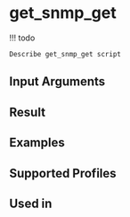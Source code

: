 

# get_snmp_get

<!-- prettier-ignore -->
!!! todo

    Describe get_snmp_get script

Input Arguments
---------------

Result
------

Examples
--------

Supported Profiles
------------------

Used in
-------
